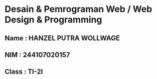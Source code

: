 # Desain & Pemrograman Web / Web Design & Programming

## Name : HANZEL PUTRA WOLLWAGE
## NIM : 244107020157
## Class : TI-2I
